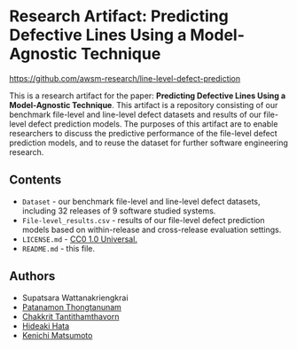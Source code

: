 # Research Artifact: Predicting Defective Lines Using a Model-Agnostic Technique

https://github.com/awsm-research/line-level-defect-prediction

This is a research artifact for the paper: **Predicting Defective Lines Using a Model-Agnostic Technique**. This artifact is a repository consisting of our
benchmark file-level and line-level defect datasets and results of our file-level defect prediction models. The purposes of this artifact are to enable researchers to discuss the predictive performance of the file-level defect prediction models, and to reuse the dataset for further software engineering research.

## Contents
* `Dataset` - our benchmark file-level and line-level defect datasets, including 32 releases of 9 software studied systems.
* `File-level_results.csv` - results of our file-level defect prediction models based on within-release and cross-release evaluation settings.
* `LICENSE.md` - [CC0 1.0 Universal.](https://creativecommons.org/publicdomain/zero/1.0/)
* `README.md` - this file.

## Authors
- Supatsara Wattanakriengkrai
- [Patanamon Thongtanunam](http://patanamon.com)
- [Chakkrit Tantithamthavorn](http://chakkrit.com)
- [Hideaki Hata](https://hideakihata.github.io/)
- [Kenichi Matsumoto](https://matsumotokenichi.github.io/)
